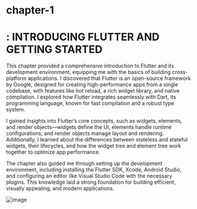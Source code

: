 # chapter-1
# : INTRODUCING FLUTTER AND GETTING STARTED

This chapter provided a comprehensive introduction to Flutter and its development environment, equipping me with the basics of building cross-platform applications. I discovered that Flutter is an open-source framework by Google, designed for creating high-performance apps from a single codebase, with features like hot reload, a rich widget library, and native compilation. I explored how Flutter integrates seamlessly with Dart, its programming language, known for fast compilation and a robust type system.

I gained insights into Flutter’s core concepts, such as widgets, elements, and render objects—widgets define the UI, elements handle runtime configurations, and render objects manage layout and rendering. Additionally, I learned about the differences between stateless and stateful widgets, their lifecycles, and how the widget tree and element tree work together to optimize app performance.

The chapter also guided me through setting up the development environment, including installing the Flutter SDK, Xcode, Android Studio, and configuring an editor like Visual Studio Code with the necessary plugins. This knowledge laid a strong foundation for building efficient, visually appealing, and modern applications.

![image](https://github.com/user-attachments/assets/743a1540-a2b5-404b-8fa7-b62e24297977)

